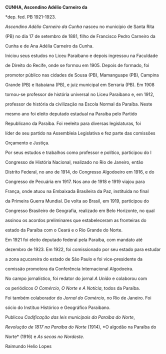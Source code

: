 **CUNHA, Ascendino Adélio Carneiro da**



\*dep. fed. PB 1921-1923.



*Ascendino Adélio Carneiro da Cunha* nasceu no município de Santa Rita

(PB) no dia 17 de setembro de 1881, filho de Francisco Pedro Carneiro da

Cunha e de Ana Adélia Carneiro da Cunha.



Iniciou seus estudos no Liceu Paraibano e depois ingressou na Faculdade

de Direito do Recife, onde se formou em 1905. Depois de formado, foi

promotor público nas cidades de Sousa (PB), Mamanguape (PB), Campina

Grande (PB) e Itabaiana (PB), e juiz municipal em Serraria (PB). Em 1908

tornou-se professor de história universal no Liceu Paraibano e, em 1912,

professor de história da civilização na Escola Normal da Paraíba. Neste

mesmo ano foi eleito deputado estadual na Paraíba pelo Partido

Republicano da Paraíba. Foi reeleito para diversas legislaturas, foi

líder de seu partido na Assembleia Legislativa e fez parte das comissões

Orçamento e Justiça.



Por seus estudos e trabalhos como professor e político, participou do I

Congresso de História Nacional, realizado no Rio de Janeiro, então

Distrito Federal, no ano de 1914, do Congresso Algodoeiro em 1916, e do

Congresso de Pecuária em 1917. Nos ano de 1918 e 1919 viajou para

França, onde atuou na Embaixada Brasileira da Paz, instituída no final

da Primeira Guerra Mundial. De volta ao Brasil, em 1919, participou do

Congresso Brasileiro de Geografia, realizado em Belo Horizonte, no qual

assinou os acordos preliminares que estabeleceram as fronteiras do

estado da Paraíba com o Ceará e o Rio Grande do Norte.



Em 1921 foi eleito deputado federal pela Paraíba, com mandato até

dezembro de 1923. Em 1922, foi comissionado por seu estado para estudar

a zona açucareira do estado de São Paulo e foi vice-presidente da

comissão promotora da Conferência Internacional Algodoeira.



No campo jornalístico, foi redator do jornal *A União* e colaborou com

os periódicos *O Comércio*, *O Norte e* *A Notícia*, todos da Paraíba.

Foi também colaborador do *Jornal do Comércio*, no Rio de Janeiro. Foi

sócio do Instituo Histórico e Geográfico Paraibano.



Publicou *Codificação das leis municipais da Paraíba do Norte*,

*Revolução de 1817 na Paraíba do Norte* (1914), *O algodão na Paraíba do

Norte* (1916) e *As secas no Nordeste.*



Raimundo Helio Lopes



